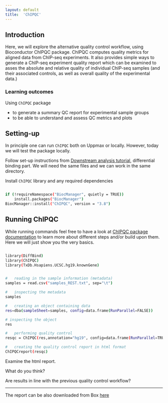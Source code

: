 ```yaml
---
layout: default
title:  'ChIPQC'
---
```




## Introduction
Here, we will explore the alternative quality control workflow, using Bioconductor ChIPQC package. ChIPQC computes quality metrics for aligned data from ChIP-seq experiments. It also provides simple ways to generate a ChIP-seq experiment quality report which can be examined to asses the absolute and relative quality of individual ChIP-seq samples (and their associated controls, as well as overall quality of the experimental data.)

### Learning outcomes
Using `ChIPQC` package
- to generate a summary QC report for experimental sample groups
- to be able to understand and assess QC metrics and plots

## Setting-up
In principle one can run `ChIPQC` both on Uppmax or locally. However, today we will test the package locally.

<!-- **Uppmax**

To run on Uppmax, assuming the same files structure as for the [ChIP-seq data processing tutorial](processing) set pathway to R libraries installed on Uppmax, navigate to R directory and open R:
```bash

export R_LIBS="/sw/courses/ngsintro/chipseq/software/zzz_R_lib"

cd ~/chipseq/analysis/R

R

```

**Locally**-->

Follow set-up instructions from [Downstream analysis tutorial](lab-diffBinding-local), differential binding part. We will need the same files and we can work in the same directory.

Install `ChIPQC` library and any required dependencies
```bash

if (!requireNamespace("BiocManager", quietly = TRUE))
    install.packages("BiocManager")
BiocManager::install("ChIPQC", version = "3.8")

```

## Running ChIPQC
While running commands feel free to have a look at [ChIPQC package documentation](http://bioconductor.org/packages/devel/bioc/vignettes/ChIPQC/inst/doc/ChIPQC.pdf) to learn more about different steps and/or build upon them. Here we will just show you the very basics.

```bash

library(DiffBind)
library(ChIPQC)
library(TxDb.Hsapiens.UCSC.hg19.knownGene)


#	reading in the sample information (metadata)
samples = read.csv("samples_REST.txt", sep="\t")

#	inspecting the metadata
samples

#	creating an object containing data
res=dba(sampleSheet=samples, config=data.frame(RunParallel=FALSE))

# inspecting the object
res

#	performing quality control
resqc = ChIPQC(res,annotation="hg19", config=data.frame(RunParallel=TRUE))

#	creating the quality control report in html format
ChIPQCreport(resqc)

```

Examine the html report.

What do you think?

Are results in line with the previous quality control workflow?

----------

The report can be also downloaded from Box [here](https://stockholmuniversity.box.com/s/c1lbrr1s1khw4ctiqfq0f9j2m1b6vp90)
